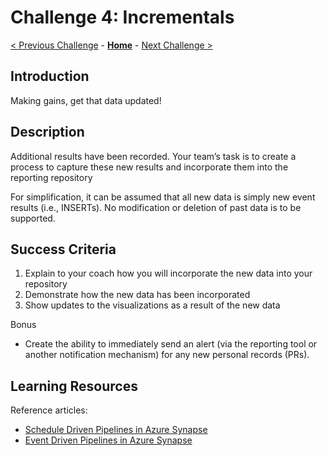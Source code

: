 # Challenge 4: Incrementals

[< Previous Challenge](./03-visualization.md) - **[Home](../README.md)** - [Next Challenge >](./05-data-masking.md)

## Introduction
Making gains, get that data updated!

## Description
Additional results have been recorded. Your team’s task is to create a process to capture these new results and incorporate them into the reporting repository 

For simplification, it can be assumed that all new data is simply new event results (i.e., INSERTs).  No modification or deletion of past data is to be supported.

## Success Criteria
1. Explain to your coach how you will incorporate the new data into your repository
2. Demonstrate how the new data has been incorporated
3. Show updates to the visualizations as a result of the new data

Bonus
- Create the ability to immediately send an alert (via the reporting tool or another notification mechanism) for any new personal records (PRs).

## Learning Resources
Reference articles:
- [Schedule Driven Pipelines in Azure Synapse](https://docs.microsoft.com/en-us/azure/data-factory/how-to-create-schedule-trigger?toc=/azure/synapse-analytics/toc.json&bc=/azure/synapse-analytics/breadcrumb/toc.json)
- [Event Driven Pipelines in Azure Synapse](https://docs.microsoft.com/en-us/azure/data-factory/how-to-create-event-trigger?toc=/azure/synapse-analytics/toc.json&bc=/azure/synapse-analytics/breadcrumb/toc.json)
